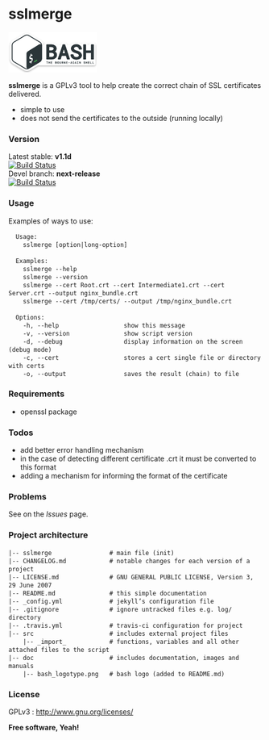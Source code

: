 sslmerge
===============

[![bash_logotype](doc/bash_logotype.png)](https://www.gnu.org/software/bash/)

__**sslmerge**__ is a GPLv3 tool to help create the correct chain of SSL certificates delivered.

  - simple to use
  - does not send the certificates to the outside (running locally)

### Version

Latest stable: **v1.1d**  
[![Build Status](https://travis-ci.org/jboowie/sslmerge.svg?branch=master)](https://travis-ci.org/jboowie/sslmerge)  
Devel branch: **next-release**  
[![Build Status](https://travis-ci.org/jboowie/sslmerge.svg?branch=next-release)](https://travis-ci.org/jboowie/sslmerge)  

### Usage

Examples of ways to use:

```
  Usage:
    sslmerge [option|long-option]

  Examples:
    sslmerge --help
    sslmerge --version
    sslmerge --cert Root.crt --cert Intermediate1.crt --cert Server.crt --output nginx_bundle.crt
    sslmerge --cert /tmp/certs/ --output /tmp/nginx_bundle.crt

  Options:
    -h, --help                  show this message
    -v, --version               show script version
    -d, --debug                 display information on the screen (debug mode)
    -c, --cert                  stores a cert single file or directory with certs
    -o, --output                saves the result (chain) to file
```

### Requirements

  - openssl package

### Todos

  - add better error handling mechanism
  - in the case of detecting different certificate .crt it must be converted to this format
  - adding a mechanism for informing the format of the certificate

### Problems

See on the *Issues* page.

### Project architecture

    |-- sslmerge               	# main file (init)
    |-- CHANGELOG.md            # notable changes for each version of a project
    |-- LICENSE.md              # GNU GENERAL PUBLIC LICENSE, Version 3, 29 June 2007
    |-- README.md               # this simple documentation
    |-- _config.yml             # jekyll’s configuration file
    |-- .gitignore              # ignore untracked files e.g. log/ directory
    |-- .travis.yml             # travis-ci configuration for project
    |-- src                     # includes external project files
        |-- _import_            # functions, variables and all other attached files to the script
    |-- doc                     # includes documentation, images and manuals
        |-- bash_logotype.png   # bash logo (added to README.md)

### License

GPLv3 : <http://www.gnu.org/licenses/>

**Free software, Yeah!**
